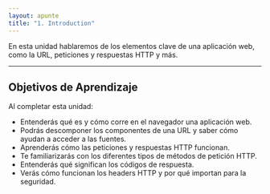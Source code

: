 ```yaml
---
layout: apunte
title: "1. Introduction"
---
```


En esta unidad hablaremos de los elementos clave de una aplicación web, como la URL, peticiones y respuestas HTTP y más.

----------
<h2>Objetivos de Aprendizaje</h2>
Al completar esta unidad:

- Entenderás qué es y cómo corre en el navegador una aplicación web.
- Podrás descomponer los componentes de una URL y saber cómo ayudan a acceder a las fuentes.
- Aprenderás cómo las peticiones y respuestas HTTP funcionan.
- Te familiarizarás con los diferentes tipos de métodos de petición HTTP.
- Entenderás qué significan los códigos de respuesta.
- Verás cómo funcionan los headers HTTP y por qué importan para la seguridad.